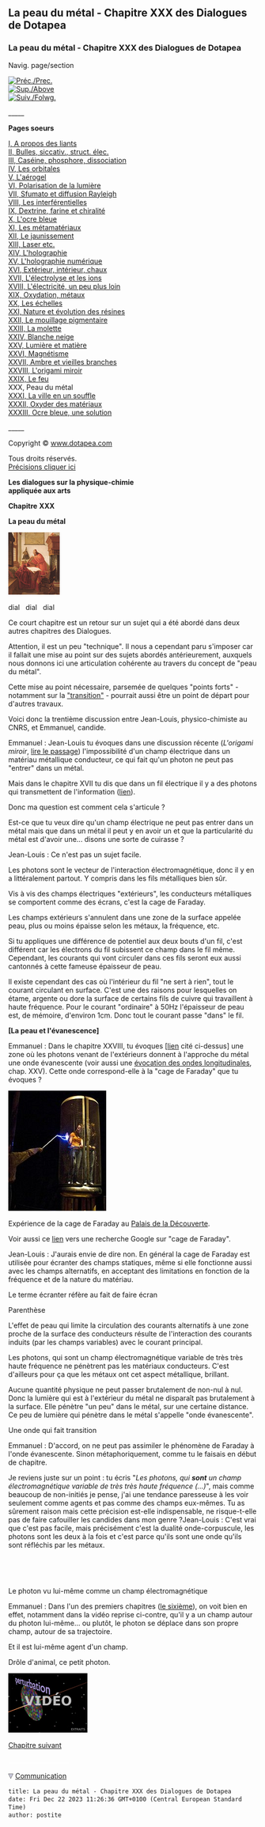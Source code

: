 ## La peau du métal - Chapitre XXX des Dialogues de Dotapea
### La peau du métal - Chapitre XXX des Dialogues de Dotapea
 Navig. page/section

[![Préc./Prec.](_derived/back_cmp_themenoir010_back.gif)](chap29feu.html)  
[![Sup./Above](_derived/up_cmp_themenoir010_up.gif)](dialoguesdotapea.html)  
[![Suiv./Folwg.](_derived/next_cmp_themenoir010_next.gif)](chap31bellastock.html)

\_\_\_\_\_

**Pages soeurs**

[I, A propos des liants](chap01liants.html)  
[II, Bulles, siccativ., struct. élec.](chap02bullessiccativation.html)  
[III, Caséine, phosphore, dissociation](chap03caseine.html)  
[IV, Les orbitales](chap04orbitales.html)  
[V, L'aérogel](chap05aerogel.html)  
[VI, Polarisation de la lumière](chap06polaris.html)  
[VII, Sfumato et diffusion Rayleigh](chap07rayleigh.html)  
[VIII, Les interférentielles](chap08interferences.html)  
[IX, Dextrine, farine et chiralité](chap09dextrine.html)  
[X, L'ocre bleue](chap10ocrebleue.html)  
[XI, Les métamatériaux](chap11metamateriaux.html)  
[XII, Le jaunissement](chap12jaunissement.html)  
[XIII, Laser etc.](chap13laser.html)  
[XIV, L'holographie](chap14holographie.html)  
[XV, L'holographie numérique](chap15holographienum.html)  
[XVI, Extérieur, intérieur, chaux](chap16interieurexterieurchaux.html)  
[XVII, L'électrolyse et les ions](chap17electrolyseions.html)  
[XVIII, L'électricité, un peu plus loin](chap18electriciteplusloin.html)  
[XIX, Oxydation, métaux](chap19oxydationsmetaux.html)  
[XX, Les échelles](chap20echelles.html)  
[XXI, Nature et évolution des résines](chap21resines.html)  
[XXII, Le mouillage pigmentaire](chap22mouillage.html)  
[XXIII, La molette](chap23molette.html)  
[XXIV, Blanche neige](chap24blancheneige.html)  
[XXV, Lumière et matière](chap25lumiereetmatiere.html)  
[XXVI, Magnétisme](chap26magnetisme.html)  
[XXVII, Ambre et vieilles branches](chap27ambre.html)  
[XXVIII, L'origami miroir](chap28origamimiroir.html)  
[XXIX, Le feu](chap29feu.html)  
XXX, Peau du métal  
[XXXI, La ville en un souffle](chap31bellastock.html)  
[XXXII, Oxyder des matériaux](chap32oxydermateriaux.html)  
[XXXIII, Ocre bleue, une solution](chap33ocrebleuesimulation.html)

\_\_\_\_\_

Copyright © www.dotapea.com

Tous droits réservés.  
[Précisions cliquer ici](droitscopie.html)

**Les dialogues sur la physique-chimie  
appliquée aux arts**

**Chapitre** **XXX**

**La peau du métal**

[![](images/chap00cornelissavantvw.jpg)](dialoguesdotapea.html#notecornelis)

dial   dial   dial

Ce court chapitre est un retour sur un sujet qui a été abordé dans deux autres chapitres des Dialogues.

Attention, il est un peu "technique". Il nous a cependant paru s'imposer car il fallait une mise au point sur des sujets abordés antérieurement, auxquels nous donnons ici une articulation cohérente au travers du concept de "peau du métal".

Cette mise au point nécessaire, parsemée de quelques "points forts" - notamment sur la ["transition"](chap30peaudumetal.html#transition) - pourrait aussi être un point de départ pour d'autres travaux.

Voici donc la trentième discussion entre Jean-Louis, physico-chimiste au CNRS, et Emmanuel, candide.

Emmanuel : Jean-Louis tu évoques dans une discussion récente (_L'origami miroir_, [lire le passage](chap28origamimiroir.html#peaudumetal)) l'impossibilité d'un champ électrique dans un matériau métallique conducteur, ce qui fait qu'un photon ne peut pas "entrer" dans un métal.

Mais dans le chapitre XVII tu dis que dans un fil électrique il y a des photons qui transmettent de l'information ([lien](chap17electrolyseions.html#filelectrique)).

Donc ma question est comment cela s'articule ?

Est-ce que tu veux dire qu'un champ électrique ne peut pas entrer dans un métal mais que dans un métal il peut y en avoir un et que la particularité du métal est d'avoir une... disons une sorte de cuirasse ? 

Jean-Louis : Ce n'est pas un sujet facile.

Les photons sont le vecteur de l'interaction électromagnétique, donc il y en a littéralement partout. Y compris dans les fils métalliques bien sûr.

Vis à vis des champs électriques "extérieurs", les conducteurs métalliques se comportent comme des écrans, c'est la cage de Faraday.

Les champs extérieurs s'annulent dans une zone de la surface appelée peau, plus ou moins épaisse selon les métaux, la fréquence, etc.

Si tu appliques une différence de potentiel aux deux bouts d'un fil, c'est différent car les électrons du fil subissent ce champ dans le fil même. Cependant, les courants qui vont circuler dans ces fils seront eux aussi cantonnés à cette fameuse épaisseur de peau.

Il existe cependant des cas où l'intérieur du fil "ne sert à rien", tout le courant circulant en surface. C'est une des raisons pour lesquelles on étame, argente ou dore la surface de certains fils de cuivre qui travaillent à haute fréquence. Pour le courant "ordinaire" à 50Hz l'épaisseur de peau est, de mémoire, d'environ 1cm. Donc tout le courant passe "dans" le fil.

**\[La peau et l'évanescence\]**

Emmanuel : Dans le chapitre XXVIII, tu évoques \[[lien](chap28origamimiroir.html#peaudumetal) cité ci-dessus\] une zone où les photons venant de l'extérieurs donnent à l'approche du métal une onde évanescente (voir aussi une [évocation des ondes longitudinales](chap25formesmotsechelles.html#longitudinale), chap. XXV). Cette onde correspond-elle à la "cage de Faraday" que tu évoques ? 

![](images/chap30faradaypalaisdecouverte.jpg)

Expérience de la cage de Faraday au [Palais de la Découverte](http://www.palais-decouverte.fr/index.php).

Voir aussi ce [lien](http://www.google.fr/#hl=fr&source=hp&q=%22cage+de+faraday%22&aq=f&aqi=g10&aql=&oq=&gs_rfai=&fp=ef4cf840a8f08f92) vers une recherche Google sur "cage de Faraday".

Jean-Louis : J'aurais envie de dire non. En général la cage de Faraday est utilisée pour écranter des champs statiques, même si elle fonctionne aussi avec les champs alternatifs, en acceptant des limitations en fonction de la fréquence et de la nature du matériau.

Le terme écranter réfère au fait de faire écran

Parenthèse

L'effet de peau qui limite la circulation des courants alternatifs à une zone proche de la surface des conducteurs résulte de l'interaction des courants induits (par les champs variables) avec le courant principal.

Les photons, qui sont un champ électromagnétique variable de très très haute fréquence ne pénètrent pas les matériaux conducteurs. C'est d'ailleurs pour ça que les métaux ont cet aspect métallique, brillant.

Aucune quantité physique ne peut passer brutalement de non-nul à nul. Donc la lumière qui est à l'extérieur du métal ne disparaît pas brutalement à la surface. Elle pénètre "un peu" dans le métal, sur une certaine distance. Ce peu de lumière qui pénètre dans le métal s'appelle "onde évanescente".

Une onde qui fait transition

Emmanuel : D'accord, on ne peut pas assimiler le phénomène de Faraday à l'onde évanescente. Sinon métaphoriquement, comme tu le faisais en début de chapitre.

Je reviens juste sur un point : tu écris "_Les photons, qui **sont** un champ électromagnétique variable de très très haute fréquence (...)_", mais comme beaucoup de non-initiés je pense, j'ai une tendance paresseuse à les voir seulement comme agents et pas comme des champs eux-mêmes. Tu as sûrement raison mais cette précision est-elle indispensable, ne risque-t-elle pas de faire cafouiller les candides dans mon genre ?Jean-Louis : C'est vrai que c'est pas facile, mais précisément c'est la dualité onde-corpuscule, les photons sont les deux à la fois et c'est parce qu'ils sont une onde qu'ils sont réfléchis par les métaux.

 

 

Le photon vu lui-même comme un champ électromagnétique

Emmanuel : Dans l'un des premiers chapitres ([le sixième](chap06polaris.html)), on voit bien en effet, notamment dans la vidéo reprise ci-contre, qu'il y a un champ autour du photon lui-même... ou plutôt, le photon se déplace dans son propre champ, autour de sa trajectoire.

Et il est lui-même agent d'un champ.

Drôle d'animal, ce petit photon.

[![](images/chap25propalumiere.jpg)](players/propalumiere/index.html)

[Chapitre suivant](chap31bellastock.html)



 ![](images/transparent122x1.gif)

 ![](images/flechebas.gif) [Communication](http://www.artrealite.com/annonceurs.htm)
```
title: La peau du métal - Chapitre XXX des Dialogues de Dotapea
date: Fri Dec 22 2023 11:26:36 GMT+0100 (Central European Standard Time)
author: postite
```
